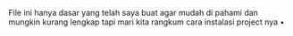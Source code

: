File ini hanya dasar yang telah saya buat agar mudah di pahami dan mungkin kurang lengkap tapi mari kita rangkum cara instalasi project nya 
•

